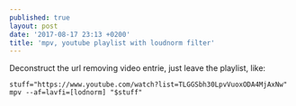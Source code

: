 ```yaml
---
published: true
layout: post
date: '2017-08-17 23:13 +0200'
title: 'mpv, youtube playlist with loudnorm filter'
---
```

Deconstruct the url removing video entrie, just leave the playlist, like:

    stuff="https://www.youtube.com/watch?list=TLGGSbh30LpvVuoxODA4MjAxNw"
    mpv --af=lavfi=[lodnorm] "$stuff"
    

    

